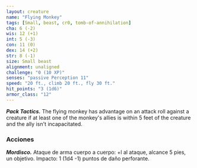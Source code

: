 ```yaml
---
layout: creature
name: "Flying Monkey"
tags: [Small, beast, cr0, tomb-of-annihilation]
cha: 6 (-2)
wis: 12 (+1)
int: 5 (-3)
con: 11 (0)
dex: 14 (+2)
str: 8 (-1)
size: Small beast
alignment: unaligned
challenge: "0 (10 XP)"
senses: "passive Perception 11"
speed: "20 ft., climb 20 ft., fly 30 ft."
hit_points: "3 (1d6)"
armor_class: "12"
---
```


***Pack Tactics.*** The flying monkey has advantage on an attack roll against a creature if at least one of the monkey's allies is within 5 feet of the creature and the ally isn't incapacitated.

### Acciones

***Mordisco.*** Ataque de arma cuerpo a cuerpo: +l al ataque, alcance 5 pies, un objetivo. Impacto: 1 (1d4 -1) puntos de daño perforante.